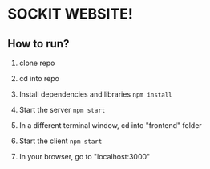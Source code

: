 # SOCKIT WEBSITE!

## How to run?

1. clone repo

2. cd into repo

3. Install dependencies and libraries
`npm install`

4. Start the server 
`npm start`

5. In a different terminal window, cd into "frontend" folder

6. Start the client
`npm start`

7. In your browser, go to "localhost:3000"